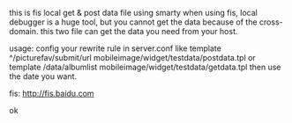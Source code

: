 this is fis local get & post data file using smarty
when using fis, local debugger is a huge tool, but you cannot get the data because of the cross-domain.
this two file can get the data you need from your host.

usage:
config your rewrite rule in server.conf like template ^\/picturefav\/submit\/url mobileimage/widget/testdata/postdata.tpl or template \/data\/albumlist mobileimage/widget/testdata/getdata.tpl
then use the date you want.

fis: http://fis.baidu.com

ok
